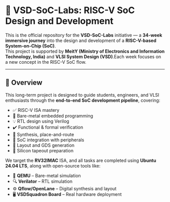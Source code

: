 # 🚀 VSD-SoC-Labs: RISC-V SoC Design and Development

This is the official repository for the **VSD-SoC-Labs** initiative — a **34-week immersive journey** into the design and development of a **RISC-V-based System-on-Chip (SoC)**.  
This project is supported by **MeitY (Ministry of Electronics and Information Technology, India)** and **VLSI System Design (VSD)**.Each week focuses on a new concept in the RISC-V SoC flow. 

---

## 🌟 Overview

This long-term project is designed to guide students, engineers, and VLSI enthusiasts through the **end-to-end SoC development pipeline**, covering:

- ✅ RISC-V ISA mastery
- 🔧 Bare-metal embedded programming
- 💡 RTL design using Verilog
- ✔️ Functional & formal verification
- 🧪 Synthesis, place-and-route
- 🧠 SoC integration with peripherals
- 🧱 Layout and GDS generation
- 🧾 Silicon tapeout preparation

We target the **RV32IMAC** ISA, and all tasks are completed using **Ubuntu 24.04 LTS**, along with open-source tools like:

- 🧰 **QEMU** – Bare-metal simulation
- 🔍 **Verilator** – RTL simulation
- ⚙️ **Qflow/OpenLane** – Digital synthesis and layout
- 🖥️ **VSDSquadron Board** – Real hardware deployment


